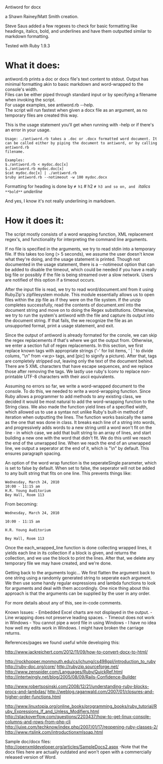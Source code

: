 Antiword for docx

a Shawn Rainey/Matt Smith creation.

Steve Saus added a few regexes to check for basic formatting like headings, italics, bold, and underlines and have them outputted similar to markdown formatting. 

Tested with Ruby 1.9.3

# What it does:

antiword.rb prints a doc or docx file's text content to stdout. Output has minimal formatting akin to basic markdown and word-wrapped to the console's width.    
Files can be either piped through standard input or by specifying a filename when invoking the script.  
For usage examples, see antiword.rb --help.  
The script will run fastest when given a docx file as an argument, as no temporary files are created this way.  

This is the usage statement you'll get when running with -help or if there's an error in your usage.

	Usage: ./antiword.rb takes a .doc or .docx formatted word document. It can be called either by piping the document to antiword, or by calling antiword.rb
	filename.

	Examples:
	$./antiword.rb < mydoc.doc[x]
	$./antiword.rb mydoc.doc[x]
	$cat mydoc.doc[x] | ./antiword.rb
	$ruby antiword.rb --notimeout -w 100 mydoc.docx

Formatting for heading is done by
` # h1
` # h2
` # h3
and so on, and 
` *italics*
` **bold**
` _underline_

And yes, I know it's not really underlining in markdown.

# How it does it:

The script mostly consists of a word wrapping function, XML replacement regex's, and functionality for interpreting the command line arguments.

If no file is specified in the arguments, we try to read stdin into a temporary file.  If this takes too long (> 5 seconds), we assume the user doesn't know what they're doing, and the usage statement is printed.  Though not documented in the usage statement, there is a --notimeout option that can be added to disable the timeout, which could be needed if you have a really big file or possibly if the file is being streamed over a slow network.  Users are notified of this option if a timeout occurs.  

After the input file is read, we try to read word/document.xml from it using RubyZip's zipfilesystem module.  This module essentially allows us to open files within the zip file as if they were on the file system.  If the unzip completes successfully, read the contents of document.xml into the document string and move on to doing the Regex substitutions.  Otherwise, we try to run the system's antiword with the file and capture its output into the document string.  If that fails, the we recognize the file as an unsupported format, print a usage statement, and exit.  

Since the output of antiword is already formated for the conole, we can skip the regex replacements if that's where we got the output from. Otherwise, we enter a section full of regex replacements.  In this section, we first replace known tags with appropriate strings ('-' for list items, ' | ' to divide colums, "\n" from <w:p> tags, and [pic] to signify a picture).  After that, tags are completely stripped out, leaving only the text of the document behind.  There are 5 XML characters that have escape sequences, and we replace those after removing the tags.  We lastly use ruby's Iconv to replace non-printable UTF-8 characters with their ascii equivalents.

Assuming no errors so far, we write a word-wrapped document to the console.  To do this, we needed to write a word-wrapping function.  Since Ruby allows a programmer to add methods to any existing class, we decided it would be most natural to add the word-wrapping function to the String class.  We also made the function yield lines of a specified width, which allowed us to use a syntax not unlike Ruby's built-in method of iteration when outputting the lines.  The function works basically the same as the one that was done in class.  It breaks each line of a string into words, and progressively adds words to a new string until a word won't fit on the line - in which case, we add that built string to an array of lines, and start building a new one with the word that didn't fit.  We do this until we reach the end of the unwrapped line.  When we reach the end of an unwrapped line, we output a seperator at the end of it, which is "\n" by default.  This ensures paragraph spacing.  

An option of the word wrap function is the seperateSingle parameter, which is set to false by default.  When set to false, the seperator will not be added to any built string that fits on one line.  This prevents things like:

	Wednesday, March 24, 2010
	10:00 - 11:15 am
	H.R. Young Auditorium
	Bey Hall, Room 113

From becoming:

	Wednesday, March 24, 2010

	10:00 - 11:15 am

	H.R. Young Auditorium

	Bey Hall, Room 113

Once the each_wrapped_line function is done collecting wrapped lines, it yields each line in its collection if a block is given, and returns the collection, and we use the block to print the lines.  After that, we delete any temporary file we may have created, and we're done.


Getting back to the arguments logic...
We first flatten the argument back to one string using a randomly generated string to seperate each argument.  We then use some handy regular expressions and lambda functions to look for arguments and deal with them accordingly.  One nice thing about this approach is that the arguments can be supplied by the user in any order.

For more details about any of this, see in-code comments.

Known Issues:
	- Embedded Excel charts are not displayed in the output.
	- Line wrapping does not preserve leading spaces.
	- Timeout does not work in Windows 
	- You cannot pipe a word file in using Windows
	- I have no idea how well my edits work in Windows.  I might have broken the carriage returns.

References/pages we found useful while developing this:

http://www.jackreichert.com/2012/11/09/how-to-convert-docx-to-html/

http://rockhopper.monmouth.edu/cs/jchung/cs498gpl/introduction_to_ruby
http://ruby-doc.org/core/
http://rubyzip.sourceforge.net/
http://www.zenspider.com/Languages/Ruby/QuickRef.html
http://intertwingly.net/blog/2005/08/09/Rails-Confidence-Builder

http://www.robertsosinski.com/2008/12/21/understanding-ruby-blocks-procs-and-lambdas/
http://weblog.raganwald.com/2007/01/closures-and-higher-order-functions.html

http://www.linuxtopia.org/online_books/programming_books/ruby_tutorial/Ruby_Expressions_If_and_Unless_Modifiers.html
http://stackoverflow.com/questions/2203437/how-to-get-linux-console-columns-and-rows-from-php-cli
http://juixe.com/techknow/index.php/2007/01/17/reopening-ruby-classes-2/
http://www.rtslink.com/introductionxmlsoap.html

Sample doc/docx files:
http://openxmldeveloper.org/articles/SampleDocs2.aspx
-Note that the docx files here are actually outdated and won't open with a commercially released version of Word.